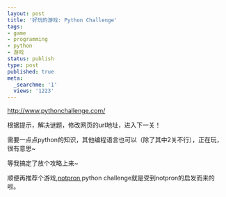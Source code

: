 ```yaml
---
layout: post
title: '好玩的游戏: Python Challenge'
tags:
- game
- programming
- python
- 游戏
status: publish
type: post
published: true
meta:
  _searchme: '1'
  views: '1223'
---
```

<a href="http://www.pythonchallenge.com/" target="_blank">http://www.pythonchallenge.com/</a>

根据提示，解决谜题，修改网页的url地址，进入下一关！

需要一点点python的知识，其他编程语言也可以（除了其中2关不行），正在玩，很有意思~

等我搞定了放个攻略上来~

顺便再推荐个游戏,<a href="http://deathball.net/notpron/" target="_blank">notpron</a>,python challenge就是受到notpron的启发而来的啦。
